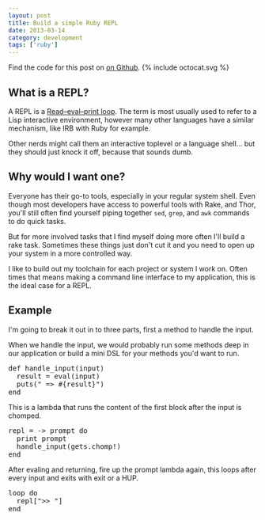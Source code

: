 ```yaml
---
layout: post
title: Build a simple Ruby REPL
date: 2013-03-14
category: development
tags: ['ruby']
---
```


<div class='callout github'>
  Find the code for this post on <a href='http://github.com/jpsilvashy/repl'>on Github</a>.
  {% include octocat.svg %}
</div>

## What is a REPL?

A REPL is a [Read–eval–print loop](http://en.wikipedia.org/wiki/Read%E2%80%93eval%E2%80%93print_loop). The term is most usually used to refer to a Lisp interactive environment, however many other languages have a similar mechanism, like IRB with Ruby for example.

Other nerds might call them an interactive toplevel or a language shell... but they should just knock it off, because that sounds dumb.

## Why would I want one?

Everyone has their go-to tools, especially in your regular system shell. Even though most developers have access to powerful tools with Rake, and Thor, you'll still often find yourself piping together `sed`, `grep`, and `awk` commands to do quick tasks.

But for more involved tasks that I find myself doing more often I'll build a rake task. Sometimes these things just don't cut it and you need to open up your system in a more controlled way.

I like to build out my toolchain for each project or system I work on. Often times that means making a command line interface to my application, this is the ideal case for a REPL.

## Example

I'm going to break it out in to three parts, first a method to handle the input.

When we handle the input, we would probably run some methods deep in our application or build a mini DSL for your methods you'd want to run.

<pre class="prettyprint lang-ruby">
def handle_input(input)
  result = eval(input)
  puts(" => #{result}")
end
</pre>

This is a lambda that runs the content of the first block after the input is chomped.

<pre class="prettyprint lang-ruby">
repl = -> prompt do
  print prompt
  handle_input(gets.chomp!)
end
</pre>

After evaling and returning, fire up the prompt lambda again, this loops after every input and exits with exit or a HUP.

<pre class="prettyprint lang-ruby">
loop do
  repl[">> "]
end
</pre>
